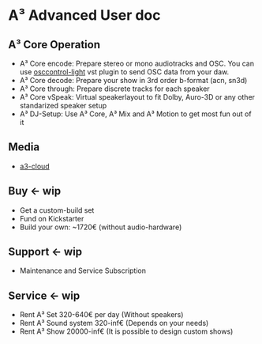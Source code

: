 # A³ Advanced User doc
## A³ Core Operation
- A³ Core encode: Prepare stereo or mono audiotracks and OSC. You can use [osccontrol-light](https://github.com/drlight-code/osccontrol-light) vst plugin to send OSC data from your daw.
- A³ Core decode: Prepare your show in 3rd order b-format (acn, sn3d)
- A³ Core through: Prepare discrete tracks for each speaker
- A³ Core vSpeak: Virtual speakerlayout to fit Dolby, Auro-3D or any other standarized speaker setup
- A³ DJ-Setup: Use A³ Core, A³ Mix and A³ Motion to get most fun out of it

## Media
- [a3-cloud](https://cloud.a3-audio.com/d/7475495ddee04d428073)

## Buy <- wip
- Get a custom-build set
- Fund on Kickstarter
- Build your own: ~1720€ (without audio-hardware)

## Support <- wip
- Maintenance and Service Subscription

## Service <- wip
- Rent A³ Set 320-640€ per day (Without speakers)
- Rent A³ Sound system 320-inf€ (Depends on your needs)
- Rent A³ Show 20000-inf€ (It is possible to design custom shows)
